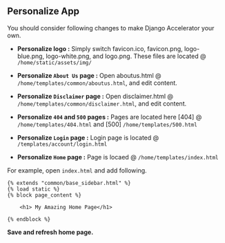 ## Personalize App

You should consider following changes to make Django Accelerator your own.

- **Personalize logo :** Simply switch favicon.ico, favicon.png, logo-blue.png, logo-white.png, and logo.png. These files are located @ `/home/static/assets/img/`

- **Personalize `About Us` page :** Open aboutus.html @ `/home/templates/common/aboutus.html`, and edit content.

- **Personalize `Disclaimer` page :** Open disclaimer.html @ `/home/templates/common/disclaimer.html`, and edit content.

- **Personalize `404` and `500` pages :** Pages are located here [404] @ `/home/templates/404.html` and [500] `/home/templates/500.html`

- **Personalize `Login` page :** Login page is located @ `/templates/account/login.html`

- **Personalize `Home` page :** Page is locaed @ `/home/templates/index.html` 

For example, open `index.html` and add following.
```
{% extends "common/base_sidebar.html" %}
{% load static %} 
{% block page_content %}

    <h1> My Amazing Home Page</h1>

{% endblock %}

```

**Save and refresh home page.**